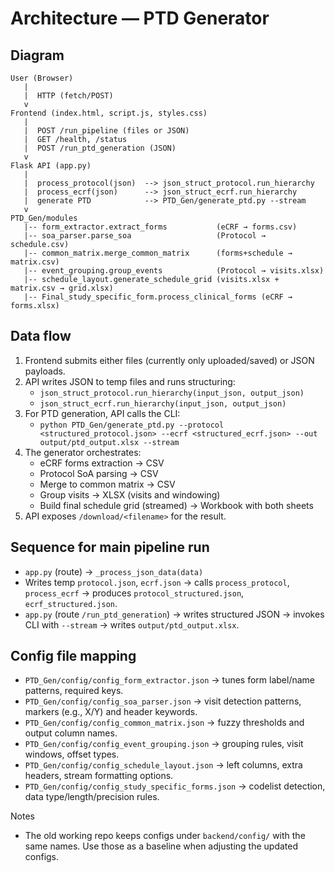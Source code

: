 # Architecture — PTD Generator

## Diagram

```
User (Browser)
   |
   |  HTTP (fetch/POST)
   v
Frontend (index.html, script.js, styles.css)
   |
   |  POST /run_pipeline (files or JSON)
   |  GET /health, /status
   |  POST /run_ptd_generation (JSON)
   v
Flask API (app.py)
   |
   |  process_protocol(json)  --> json_struct_protocol.run_hierarchy
   |  process_ecrf(json)      --> json_struct_ecrf.run_hierarchy
   |  generate PTD            --> PTD_Gen/generate_ptd.py --stream
   v
PTD_Gen/modules
   |-- form_extractor.extract_forms           (eCRF → forms.csv)
   |-- soa_parser.parse_soa                   (Protocol → schedule.csv)
   |-- common_matrix.merge_common_matrix      (forms+schedule → matrix.csv)
   |-- event_grouping.group_events            (Protocol → visits.xlsx)
   |-- schedule_layout.generate_schedule_grid (visits.xlsx + matrix.csv → grid.xlsx)
   |-- Final_study_specific_form.process_clinical_forms (eCRF → forms.xlsx)
```

## Data flow

1. Frontend submits either files (currently only uploaded/saved) or JSON payloads.
2. API writes JSON to temp files and runs structuring:
   - `json_struct_protocol.run_hierarchy(input_json, output_json)`
   - `json_struct_ecrf.run_hierarchy(input_json, output_json)`
3. For PTD generation, API calls the CLI:
   - `python PTD_Gen/generate_ptd.py --protocol <structured_protocol.json> --ecrf <structured_ecrf.json> --out output/ptd_output.xlsx --stream`
4. The generator orchestrates:
   - eCRF forms extraction → CSV
   - Protocol SoA parsing → CSV
   - Merge to common matrix → CSV
   - Group visits → XLSX (visits and windowing)
   - Build final schedule grid (streamed) → Workbook with both sheets
5. API exposes `/download/<filename>` for the result.

## Sequence for main pipeline run

- `app.py` (route) → `_process_json_data(data)`
- Writes temp `protocol.json`, `ecrf.json` → calls `process_protocol`, `process_ecrf` → produces `protocol_structured.json`, `ecrf_structured.json`.
- `app.py` (route `/run_ptd_generation`) → writes structured JSON → invokes CLI with `--stream` → writes `output/ptd_output.xlsx`.

## Config file mapping

- `PTD_Gen/config/config_form_extractor.json` → tunes form label/name patterns, required keys.
- `PTD_Gen/config/config_soa_parser.json` → visit detection patterns, markers (e.g., X/Y) and header keywords.
- `PTD_Gen/config/config_common_matrix.json` → fuzzy thresholds and output column names.
- `PTD_Gen/config/config_event_grouping.json` → grouping rules, visit windows, offset types.
- `PTD_Gen/config/config_schedule_layout.json` → left columns, extra headers, stream formatting options.
- `PTD_Gen/config/config_study_specific_forms.json` → codelist detection, data type/length/precision rules.

Notes
- The old working repo keeps configs under `backend/config/` with the same names. Use those as a baseline when adjusting the updated configs.
